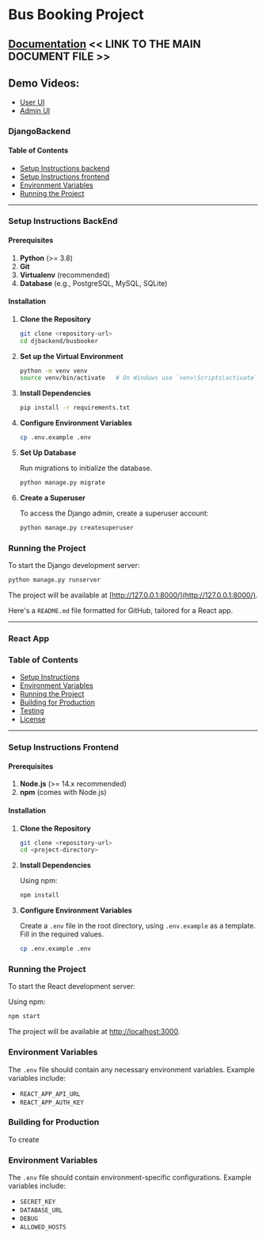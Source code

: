 # Bus Booking Project

## [Documentation](https://docs.google.com/document/d/1X3Rd19y_iBWKK9mHp12V298aLuHh6Z2xqw06ztuetiE/edit?usp=sharing) << LINK TO THE MAIN DOCUMENT FILE >>

## Demo Videos:
- [User UI](https://drive.google.com/file/d/1Jjgy3L74j5xO3A8D8bJD6ZU-s93VX9h0/view?usp=sharing)
- [Admin UI](https://drive.google.com/file/d/1Pe07m4BAloL8ZombodQLosFMc4PKL-O_/view?usp=sharing)










### DjangoBackend

#### Table of Contents

- [Setup Instructions backend](#setup-instructions-backend)
- [Setup Instructions frontend](#setup-instructions-frontend)
- [Environment Variables](#environment-variables)
- [Running the Project](#running-the-project)
---

### Setup Instructions BackEnd

#### Prerequisites

1. **Python** (>= 3.8)
2. **Git**
3. **Virtualenv** (recommended)
4. **Database** (e.g., PostgreSQL, MySQL, SQLite)

#### Installation

1. **Clone the Repository**

   ```bash
   git clone <repository-url>
   cd djbackend/busbooker
   ```

2. **Set up the Virtual Environment**

   ```bash
   python -m venv venv
   source venv/bin/activate   # On Windows use `venv\Scripts\activate`
   ```

3. **Install Dependencies**

   ```bash
   pip install -r requirements.txt
   ```

4. **Configure Environment Variables**

   ```bash
   cp .env.example .env
   ```

5. **Set Up Database**

   Run migrations to initialize the database.

   ```bash
   python manage.py migrate
   ```

6. **Create a Superuser**

   To access the Django admin, create a superuser account:

   ```bash
   python manage.py createsuperuser
   ```

### Running the Project

To start the Django development server:

```bash
python manage.py runserver
```

The project will be available at [http://127.0.0.1:8000/](http://127.0.0.1:8000/).

Here's a `README.md` file formatted for GitHub, tailored for a React app.

---

### React App

### Table of Contents

- [Setup Instructions](#setup-instructions)
- [Environment Variables](#environment-variables)
- [Running the Project](#running-the-project)
- [Building for Production](#building-for-production)
- [Testing](#testing)
- [License](#license)

---
### Setup Instructions Frontend

#### Prerequisites

1. **Node.js** (>= 14.x recommended)
2. **npm** (comes with Node.js)

#### Installation

1. **Clone the Repository**

   ```bash
   git clone <repository-url>
   cd <project-directory>
   ```

2. **Install Dependencies**

   Using npm:

   ```bash
   npm install
   ```
3. **Configure Environment Variables**

   Create a `.env` file in the root directory, using `.env.example` as a template. Fill in the required values.

   ```bash
   cp .env.example .env
   ```

### Running the Project

To start the React development server:

Using npm:

```bash
npm start
```

The project will be available at [http://localhost:3000](http://localhost:3000).

### Environment Variables

The `.env` file should contain any necessary environment variables. Example variables include:

- `REACT_APP_API_URL`
- `REACT_APP_AUTH_KEY`

### Building for Production

To create

### Environment Variables

The `.env` file should contain environment-specific configurations. Example variables include:

- `SECRET_KEY`
- `DATABASE_URL`
- `DEBUG`
- `ALLOWED_HOSTS`


